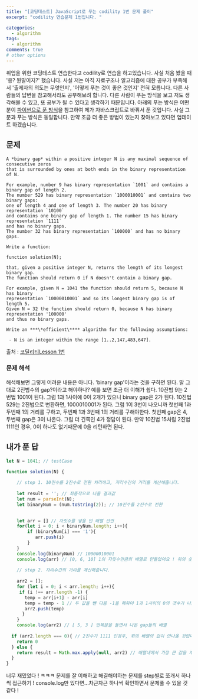 ```yaml
---
title: "[코딩테스트] JavaScript로 푸는 codility 1번 문제 풀이"
excerpt: "codility 연습문제 1번입니다. "

categories:
  - algorithm
tags:
  - algorithm
comments: true
# other options
---
```


취업을 위한 코딩테스트 연습한다고 codility로 연습을 하고있습니다. 사실 처음 봤을 때 '응? 뭔말이지?' 했습니다. 사실 저는 아직 자료구조나 알고리즘에 대한 공부가 부족해서 '출제자의 의도는 무엇인지', '어떻게 푸는 것이 좋은 것인지' 전혀 모릅니다. 다른 사람들의 답변을 참고해서라도 공부해보려 합니다. 다른 사람이 푸는 방식을 보고 저도 생각해볼 수 있고, 또 공부가 될 수 있다고 생각하기 때문입니다. 아래의 푸는 방식은 어떤 분이 [파이썬으로 푼 방식](https://www.youtube.com/watch?v=5YLDEvJi1XI)을 참고하여 제가 자바스크립트로 바꿔서 푼 것입니다. 사실 그 분과 푸는 방식은 동일합니다. 만약 조금 더 좋은 방법이 있는지 찾아보고 있다면 업데이트 하겠습니다.



## 문제

```
A *binary gap* within a positive integer N is any maximal sequence of consecutive zeros
that is surrounded by ones at both ends in the binary representation of N.

For example, number 9 has binary representation `1001` and contains a binary gap of length 2.
The number 529 has binary representation `1000010001` and contains two binary gaps:
one of length 4 and one of length 3. The number 20 has binary representation `10100`
and contains one binary gap of length 1. The number 15 has binary representation `1111`
and has no binary gaps.
The number 32 has binary representation `100000` and has no binary gaps.

Write a function:

function solution(N);

that, given a positive integer N, returns the length of its longest binary gap.
The function should return 0 if N doesn't contain a binary gap.

For example, given N = 1041 the function should return 5, because N has binary
representation `10000010001` and so its longest binary gap is of length 5.
Given N = 32 the function should return 0, because N has binary representation '100000'
and thus no binary gaps.

Write an ***\*efficient\**** algorithm for the following assumptions:

 - N is an integer within the range [1..2,147,483,647].

```

출처 : [코딜리티Lesson 1번](https://app.codility.com/programmers/lessons/1-iterations/)

### 문제 해석

해석해보면 그렇게 어려운 내용은 아니다. 'binary gap'이라는 것을 구하면 된다. 말 그대로 2진법수의 gap?이라고 해야하나? 예를 보면 조금 더 이해가 쉽다. 10진법 9는 2번법 1001이 된다. 그럼 1과 1사이에 0이 2개가 있으니 binary gap은 2가 된다. 10진법 529는 2진법으로 변환하면, 1000010001가 된다. 그럼 1이 3번이 나오니까 첫번째 1과 두번째 1의 거리를 구하고, 두번째 1과 3번째 1의 거리를 구해야한다. 첫번째 gap은 4, 두번째 gap은 3이 나온다. 그럼 더 긴쪽인 4가 정답이 된다. 만약 10진법 15처럼 2진법 1111인 경우, 0이 하나도 없기때문에 0을 리턴하면 된다.



## 내가 푼 답

```javascript
let N = 1041; // testCase 

function solution(N) {
  
    // step 1. 10진수를 2진수로 전환 처리하고, 자리수간의 거리를 계산해줍니다.
	
  	let result = ''; // 최종적으로 나올 결과값
    let num = parseInt(N); 
    let binaryNum = (num.toString(2)); // 10진수를 2진수로 전환

  
    let arr = [] // 자릿수를 넣을 빈 배열 선언
    for(let i = 0; i < binaryNum.length; i++){
        if (binaryNum[i] === '1'){
           arr.push(i)
        }
    }
  	console.log(binaryNum) // 10000010001
    console.log(arr) // [0, 6, 10] 1의 자릿수만큼의 배열로 만들었어요 ! 위의 숫자를 보시면 이해되실거에요
    
    // step 2. 자리수간의 거리를 계산해줍니다.
    
    arr2 = [];
    for (let i = 0; i < arr.length; i++){
     if (i !== arr.length -1) {
       temp = arr[i+1] - arr[i]
       temp = temp - 1 // 두 값을 뺀 다음 -1을 해줘야 1과 1사이의 0의 갯수가 나옵니다.
       arr2.push(temp)
      }
    }
    console.log(arr2) // [ 5, 3 ] 반복문을 돌면서 나온 gap들의 배열
  
  if (arr2.length === 0){ // 2진수가 1111 인경우, 위의 배열의 값이 안나올 것입니다. 0으로 리턴!
    return 0 
  } else {
    return result = Math.max.apply(null, arr2) // 배열내에서 가장 큰 값을 계산하는 방법 !
  }  
}

```



너무 재밌었다 ! ㅋㅋㅋ 문제를 잘 이해하고 해결해야하는 문제를 step별로 쪼개서 하나씩 접근하기 !
console.log만 있다면...차근차근 하나씩 확인하면서 문제풀 수 있을 것같다 !

